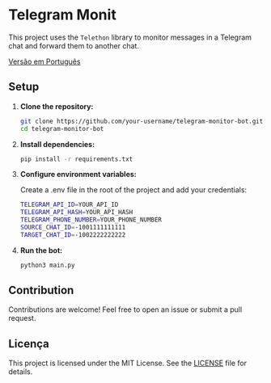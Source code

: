 # Telegram Monit

This project uses the `Telethon` library to monitor messages in a Telegram chat and forward them to another chat.

[Versão em Português](README_ptbr.md)
## Setup

1. **Clone the repository:**

   ```bash
   git clone https://github.com/your-username/telegram-monitor-bot.git
   cd telegram-monitor-bot

2. **Install dependencies:**
   
   ```bash
   pip install -r requirements.txt

3. **Configure environment variables:**

    Create a .env file in the root of the project and add your credentials:

    ```bash
    TELEGRAM_API_ID=YOUR_API_ID
    TELEGRAM_API_HASH=YOUR_API_HASH
    TELEGRAM_PHONE_NUMBER=YOUR_PHONE_NUMBER
    SOURCE_CHAT_ID=-1001111111111
    TARGET_CHAT_ID=-1002222222222

4. **Run the bot:**

    ```bash
    python3 main.py

## Contribution

Contributions are welcome! Feel free to open an issue or submit a pull request.

<script type="text/javascript" src="https://cdnjs.buymeacoffee.com/1.0.0/button.prod.min.js" data-name="bmc-button" data-slug="andiimdev" data-color="#5F7FFF" data-emoji="☕"  data-font="Cookie" data-text="Buy me a coffee" data-outline-color="#000000" data-font-color="#ffffff" data-coffee-color="#FFDD00" ></script>

## Licença

This project is licensed under the MIT License. See the [LICENSE](https://choosealicense.com/licenses/mit/) file for details.
